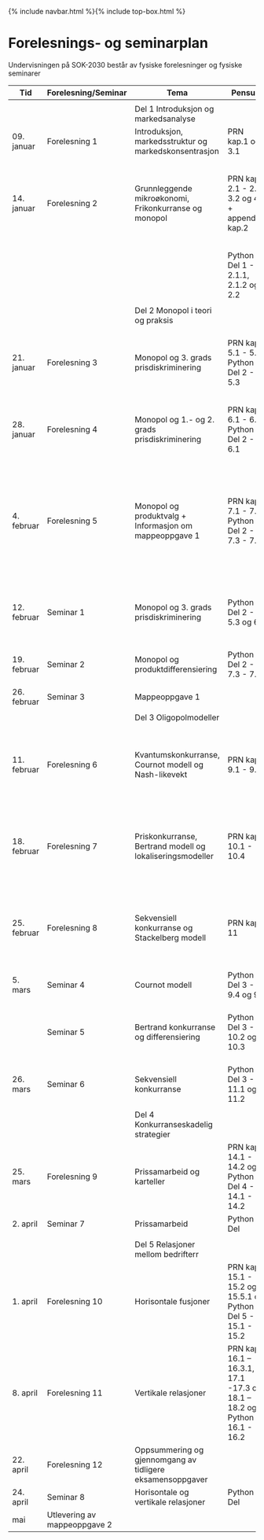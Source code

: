 {% include navbar.html %}{% include top-box.html %}
# Forelesnings- og seminarplan  
Undervisningen på SOK-2030 består av fysiske forelesninger og fysiske seminarer






| Tid        | Forelesning/Seminar      | Tema                   | Pensum |    Ressurser |       
|------------|--------------|------------------------|-------------------|-------|      
|   |    |   |   |
|            |  |Del 1 Introduksjon og markedsanalyse|    |
|09. januar  |Forelesning 1 |Introduksjon, markedsstruktur og markedskonsentrasjon            |PRN kap.1 og 3.1  |[Forelesning 1](/Forelesning 1 - introduksjon.pdf)|    
|14. januar  |Forelesning 2 |Grunnleggende mikroøkonomi, Frikonkurranse og monopol |PRN kap. 2.1 - 2.2, 3.2 og 4.1 + appendiks kap.2  |[Forelesning 2](/Forelesning 2 - grunnleggende mikrøkonomi.pdf)[Notater 2](/Notater til forelesning 2 – Grunnleggende mikroøkonomi.pdf)[Løsning oppgave 1](Løsning oppgave 1.pdf)|
|     |     |     |Python Del 1 - 2.1.1, 2.1.2 og 2.2||
|   |   |  |
|            |              |Del 2 Monopol i teori og praksis|    |
|21. januar  |Forelesning 3  |Monopol og 3. grads prisdiskriminering    |PRN kap. 5.1 - 5.5 Python Del 2 - 5.3| [Forelesning 3](/Forelesning 3 - monopol og prisdiskriminering.pdf)[Notater 3](/Notater til forelesning 3 – monopol og 3. grads prisdiskriminering.pdf)|
|28. januar  |Forelesning 4 | Monopol og 1.- og 2. grads prisdiskriminering  |PRN kap. 6.1 - 6.3 Python Del 2 - 6.1| [Forelesning 4](/Forelesning 4 - monopol og prisdiskriminering.pdf) [Notater 4](/Notater til forelesning 4 – monopol og  prisdiskriminering.pdf)|
|4. februar |Forelesning 5|Monopol og produktvalg + Informasjon om mappeoppgave 1| PRN kap. 7.1 - 7.5 Python Del 2 - 7.3 - 7.5 |[Forelesning 4](/Forelesning 5 - monopol, produktvalg og kvalitet.pdf)[Mappeoppgave 1 - innhold og struktur](/Mappoppgave I - innhold og struktur.pdf)[Notater 5](/Notater til forelesning 5 - monopol, produktvalg og kvalitet.pdf) |  
|12. februar |Seminar 1 |Monopol og 3. grads prisdiskriminering |Python Del 2 - 5.3 og 6.1 |[Oppgave monopol og 3. grads prisdiskriminering](/Seminar 1 - Oppgaver monopol, prisdiskriminering og produktutvalg.pdf) |
|19. februar |Seminar 2|Monopol og produktdifferensiering| Python Del 2 - 7.3 - 7.5 |[Oppgave monopol og produktdifferensiering](/Seminar 2 - monopol og produktdifferensiering.pdf) | 
|26. februar |Seminar 3   |  Mappeoppgave 1 ||
|   |   |  |
|            |              |Del 3 Oligopolmodeller|    |
|11. februar |Forelesning 6|Kvantumskonkurranse, Cournot modell og Nash-likevekt| PRN kap. 9.1 - 9.5 |[Forelesning 6](/Forelesning 6 - Kvantumskonkurranse og Cournot modell.pdf)[Notater 6](/Notater til forelesning 6 – Kvantumskonkurranse og Cournot modell.pdf)|
|18. februar|Forelesning 7 |Priskonkurranse, Bertrand modell og lokaliseringsmodeller |PRN kap. 10.1 - 10.4| [Forelesning 7](/Forelesning 7 - Priskonkurranse og Bertrand modell.pdf)[Notater 7](/Notater til forelesning 7 -  priskonkurranse og lokaliseringsmodeller.pdf)|
|25. februar |Forelesning 8 | Sekvensiell konkurranse og Stackelberg modell|PRN kap. 11 |[Forelesning 8](/Forelesning 8- Sekvensiell konkurranse og Stackelberg modell .pdf)[Notater 8](/Notater til forelesning 7 -  priskonkurranse og lokaliseringsmodeller.pdf) |
|5. mars |Seminar 4|Cournot modell|Python Del 3 - 9.4 og 9.5| [Oppgave Cournot modell](/Seminar 4 - Cournot modell.pdf) |
||Seminar 5|Bertrand konkurranse og differensiering| Python Del 3 - 10.2 og 10.3|[Oppgave Bertrand konkurranse og differensiering](/Seminar 5 - Oppgave Bertrand konkurranse og differensiering.pdf)  | 
|26. mars|Seminar 6|Sekvensiell konkurranse|Python Del 3 - 11.1 og 11.2|[Oppgave sekvensiell konkurranse](/Seminar 6 - Oppgave sekvensiell konkurranse.pdf) |
|   |   |  |
|            |              |Del 4 Konkurranseskadelig strategier|    |
|25. mars|Forelesning 9 |Prissamarbeid og karteller  |PRN kap. 14.1 - 14.2 og Python Del 4 - 14.1 - 14.2| |
|2. april |Seminar 7| Prissamarbeid|  Python Del  |   |   
  |   |   | |
|      |      |Del 5 Relasjoner mellom bedrifterr|    |
|1. april|Forelesning 10 |Horisontale fusjoner          |PRN kap. 15.1 - 15.2 og 15.5.1 og Python Del 5 - 15.1 - 15.2  |  |
|8. april|Forelesning 11|Vertikale relasjoner |PRN kap. 16.1 – 16.3.1, 17.1 -17.3 og 18.1 – 18.2 og Python 16.1 - 16.2| |  
|22. april|Forelesning 12|Oppsummering og gjennomgang av tidligere eksamensoppgaver  ||   
|24. april |Seminar 8|Horisontale og vertikale relasjoner|  Python Del  |   |   
|mai| Utlevering av mappeoppgave 2|  |  |




